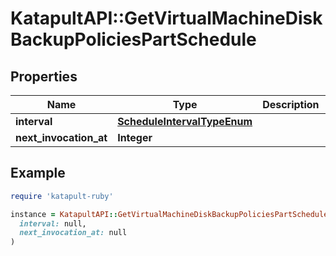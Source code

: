 # KatapultAPI::GetVirtualMachineDiskBackupPoliciesPartSchedule

## Properties

| Name | Type | Description | Notes |
| ---- | ---- | ----------- | ----- |
| **interval** | [**ScheduleIntervalTypeEnum**](ScheduleIntervalTypeEnum.md) |  | [optional] |
| **next_invocation_at** | **Integer** |  | [optional] |

## Example

```ruby
require 'katapult-ruby'

instance = KatapultAPI::GetVirtualMachineDiskBackupPoliciesPartSchedule.new(
  interval: null,
  next_invocation_at: null
)
```

